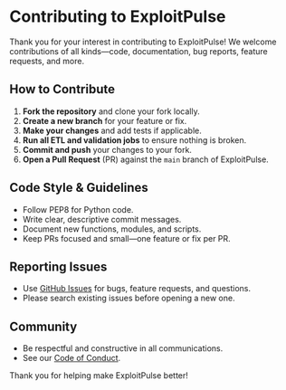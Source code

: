 # Contributing to ExploitPulse

Thank you for your interest in contributing to ExploitPulse! We welcome contributions of all kinds—code, documentation, bug reports, feature requests, and more.

## How to Contribute

1. **Fork the repository** and clone your fork locally.
2. **Create a new branch** for your feature or fix.
3. **Make your changes** and add tests if applicable.
4. **Run all ETL and validation jobs** to ensure nothing is broken.
5. **Commit and push** your changes to your fork.
6. **Open a Pull Request** (PR) against the `main` branch of ExploitPulse.

## Code Style & Guidelines
- Follow PEP8 for Python code.
- Write clear, descriptive commit messages.
- Document new functions, modules, and scripts.
- Keep PRs focused and small—one feature or fix per PR.

## Reporting Issues
- Use [GitHub Issues](https://github.com/nickorlabs/ExploitPulse/issues) for bugs, feature requests, and questions.
- Please search existing issues before opening a new one.

## Community
- Be respectful and constructive in all communications.
- See our [Code of Conduct](CODE_OF_CONDUCT.md).

Thank you for helping make ExploitPulse better!
